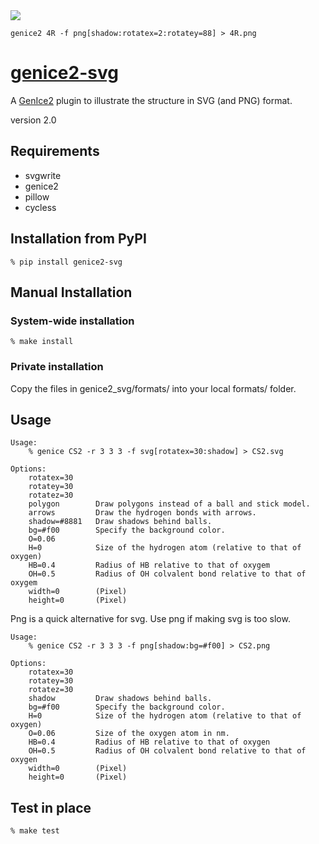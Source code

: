 <img src="4R.png">

    genice2 4R -f png[shadow:rotatex=2:rotatey=88] > 4R.png


# [genice2-svg](https://github.com/vitroid/genice-svg/)

A [GenIce2](https://github.com/vitroid/GenIce) plugin to illustrate the structure in SVG (and PNG) format.

version 2.0

## Requirements


* svgwrite
* genice2
* pillow
* cycless

## Installation from PyPI

```shell
% pip install genice2-svg
```

## Manual Installation

### System-wide installation

```shell
% make install
```

### Private installation

Copy the files in genice2_svg/formats/ into your local formats/ folder.

## Usage
        
    Usage:
        % genice CS2 -r 3 3 3 -f svg[rotatex=30:shadow] > CS2.svg

    Options:
        rotatex=30
        rotatey=30
        rotatez=30
        polygon        Draw polygons instead of a ball and stick model.
        arrows         Draw the hydrogen bonds with arrows.
        shadow=#8881   Draw shadows behind balls.
        bg=#f00        Specify the background color.
        O=0.06
        H=0            Size of the hydrogen atom (relative to that of oxygen)
        HB=0.4         Radius of HB relative to that of oxygem
        OH=0.5         Radius of OH colvalent bond relative to that of oxygem
        width=0        (Pixel)
        height=0       (Pixel)

Png is a quick alternative for svg. Use png if making svg is too slow.
        
    Usage:
        % genice CS2 -r 3 3 3 -f png[shadow:bg=#f00] > CS2.png

    Options:
        rotatex=30
        rotatey=30
        rotatez=30
        shadow         Draw shadows behind balls.
        bg=#f00        Specify the background color.
        H=0            Size of the hydrogen atom (relative to that of oxygen)
        O=0.06         Size of the oxygen atom in nm.
        HB=0.4         Radius of HB relative to that of oxygen
        OH=0.5         Radius of OH colvalent bond relative to that of oxygen
        width=0        (Pixel)
        height=0       (Pixel)

## Test in place

```shell
% make test
```
